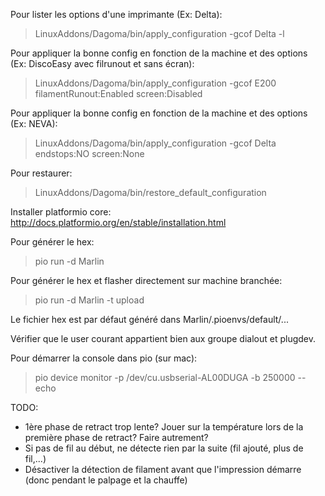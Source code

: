 Pour lister les options d'une imprimante (Ex: Delta):
>  LinuxAddons/Dagoma/bin/apply_configuration -gcof Delta -l

Pour appliquer la bonne config en fonction de la machine et des options (Ex: DiscoEasy avec filrunout et sans écran):
>  LinuxAddons/Dagoma/bin/apply_configuration -gcof E200 filamentRunout:Enabled screen:Disabled

Pour appliquer la bonne config en fonction de la machine et des options (Ex: NEVA):
> LinuxAddons/Dagoma/bin/apply_configuration -gcof Delta endstops:NO screen:None

Pour restaurer:
> LinuxAddons/Dagoma/bin/restore_default_configuration

Installer platformio core: http://docs.platformio.org/en/stable/installation.html

Pour générer le hex:
> pio run -d Marlin

Pour générer le hex et flasher directement sur machine branchée:
> pio run -d Marlin -t upload

Le fichier hex est par défaut généré dans Marlin/.pioenvs/default/...

Vérifier que le user courant appartient bien aux groupe dialout et plugdev.

Pour démarrer la console dans pio (sur mac):
> pio device monitor -p /dev/cu.usbserial-AL00DUGA -b 250000 --echo

TODO:
- 1ère phase de retract trop lente? Jouer sur la température lors de la première phase de retract? Faire autrement?
- Si pas de fil au début, ne détecte rien par la suite (fil ajouté, plus de fil,...)
- Désactiver la détection de filament avant que l'impression démarre (donc pendant le palpage et la chauffe)

